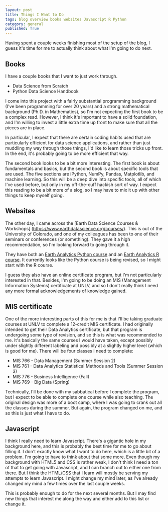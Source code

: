 ```yaml
---
layout: post
title: Things I Want to Do
tags: blog overview books websites Javascript R Python
category: general
published: True
---
```


Having spent a couple weeks finishing most of the setup of the blog, I guess it's time for me to actually think about what I'm going to do next.

## Books

I have a couple books that I want to just work through.

- Data Science from Scratch
- Python Data Science Handbook

I come into this project with a fairly substantial programming background (I've been programming for over 20 years) and a strong mathematical background (Ph.D. in Mathematics), so I'm not expecting the first book to be a complex read. However, I think it's important to have a solid foundation, and I'm willing to invest a little extra time up front to make sure that all the pieces are in place.

In particular, I expect that there are certain coding habits used that are particularly efficient for data science applications, and rather than just muddling my way through those things, I'd like to learn those tricks up front. In the end, it's probably going to be more efficient that way.

The second book looks to be a bit more interesting. The first book is about fundamentals and basics, but the second book is about specific tools that are used. The five sections are iPython, NumPy, Pandas, Matplotlib, and machine learning. So this will be a deep dive into specific tools, all of which I've used before, but only in my off-the-cuff hackish sort of way. I expect this reading to be a bit more of a slog, so I may have to mix it up with other things to keep myself going.

## Websites

The other day, I came across the [Earth Data Science Courses & Workshops] (https://www.earthdatascience.org/courses/). This is out of the University of Colorado, and one of my colleagues has been to one of their seminars or conferences (or something). They gave it a high recommendation, so I'm looking forward to going through it.

They have both an [Earth Analytics Python course](https://www.earthdatascience.org/courses/earth-analytics-python/) and an [Earth Analytics R course](https://www.earthdatascience.org/courses/earth-analytics/). It currently looks like the Python course is being revised, so I might start with the R course.

I guess they also have an online certificate program, but I'm not particularly interested in that. Besides, I'm going to be doing an MIS (Management Information Systems) certificate at UNLV, and so I don't really think I need any more formal acknowledgements of knowledge gained.

## MIS certificate

One of the more interesting parts of this for me is that I'll be taking graduate courses at UNLV to complete a 12-credit MIS certificate. I had originally intended to get their Data Analytics certificate, but that program is undergoing some type of revision, and so this is what was recommended to me. It's basically the same courses I would have taken, except possibly under slightly different labeling and possibly at a slightly higher level (which is good for me). There will be four classes I need to complete:

- MIS 766 - Data Management (Summer Session 2)
- MIS 761 - Data Analytics Statistical Methods and Tools (Summer Session 3)
- MIS 776 - Business Intelligence (Fall)
- MIS 769 - Big Data (Spring)

Technically, I'll be done with my sabbatical before I complete the program, but I expect to be able to complete one course while also teaching. The original design was more of a boot camp, where I was going to crank out all the classes during the summer. But again, the program changed on me, and so this is just what I have to do.

## Javascript

I think I really need to learn Javascript. There's a gigantic hole in my background here, and this is probably the best time for me to go about filling it. I don't exactly know what I want to do here, which is a little bit of a problem. I'm going to have to think about that some more. Even though my background with HTML5 and CSS is rather weak, I don't think I need a ton of that to get going with Javascript, and I can branch out to either one from there. But I think the HTML/CSS that I learn will mostly be serving my attempts to learn Javascript. I might change my mind later, as I've already changed my mind a few times over the last couple weeks.

This is probably enough to do for the next several months. But I may find new things that interest me along the way and either add to this list or change it.
